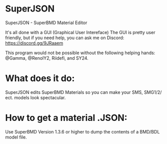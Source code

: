 # SuperJSON
SuperJSON - SuperBMD Material Editor

It's all done with a GUI (Graphical User Intereface)
The GUI is pretty user friendly, but if you need help, you can ask me on Discord: https://discord.gg/9JRaaem

This program would not be possible without the following helping hands: @Gamma, @RenolY2, Riidefi, and SY24.

# What does it do:
SuperJSON edits SuperBMD Materials so you can make your SMS, SMG1/2/ ect. models look spectacular.

# How to get a material .JSON:
Use SuperBMD Version 1.3.6 or higher to dump the contents of a BMD/BDL model file.

